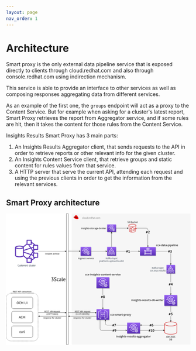 ```yaml
---
layout: page
nav_order: 1
---
```


# Architecture

Smart proxy is the only external data pipeline service that is exposed directly
to clients through cloud.redhat.com and also through console.redhat.com using
indirection mechanism.

This service is able to provide an interface to other services as well as
composing responses aggregating data from different services.

As an example of the first one, the `groups` endpoint will act as a proxy to the
Content Service. But for example when asking for a cluster's latest report,
Smart Proxy retrieves the report from Aggregator service, and if some rules are
hit, then it takes the content for those rules from the Content Service.

Insights Results Smart Proxy has 3 main parts:

1. An Insights Results Aggregator client, that sends requests to the API in
order to retrieve reports or other relevant info for the given cluster.
1. An Insights Content Service client, that retrieve groups and static content
for rules values from that service.
1. A HTTP server that serve the current API, attending each request and using
the previous clients in order to get the information from the relevant services.

## Smart Proxy architecture

![external-data-pipeline-arch](Smart%20proxy%20architecture.png "External Data Pipeline Architecture")
